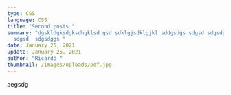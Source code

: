 ```yaml
---
type: CSS
language: CSS
title: "Second posts "
summary: "dgskldgksdgksdhgklsd gsd sdklgjsdklgjkl sddgsdgs sdgsd sdgsdgsd
  sdgsd  sdgsdggs "
date: January 25, 2021
update: January 25, 2021
author: "Ricardo "
thumbnail: /images/uploads/pdf.jpg
---
```

aegsdg